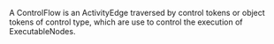 A ControlFlow is an ActivityEdge traversed by control tokens or object tokens of control type, which are use to control the execution of ExecutableNodes.